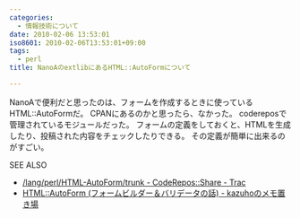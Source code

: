 ```yaml
---
categories:
  - 情報技術について
date: 2010-02-06 13:53:01
iso8601: 2010-02-06T13:53:01+09:00
tags:
  - perl
title: NanoAのextlibにあるHTML::AutoFormについて

---
```


NanoAで便利だと思ったのは、フォームを作成するときに使っているHTML::AutoFormだ。
CPANにあるのかと思ったら、なかった。
codereposで管理されているモジュールだった。
フォームの定義をしておくと、HTMLを生成したり、投稿された内容をチェックしたりできる。
その定義が簡単に出来るのがすごい。
<div>
<p>SEE ALSO</p>
<ul>
<li><a href="http://coderepos.org/share/browser/lang/perl/HTML-AutoForm/trunk">/lang/perl/HTML-AutoForm/trunk - CodeRepos::Share - Trac</a></li>
<li><a href="http://d.hatena.ne.jp/kazuhooku/20081201/1228105097">HTML::AutoForm (フォームビルダー＆バリデータの話) - kazuhoのメモ置き場</a></li>
</ul>
</div>
    	